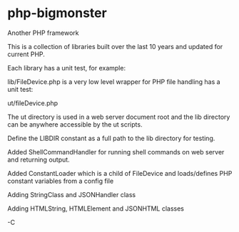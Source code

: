 php-bigmonster
==============

Another PHP framework

This is a collection of libraries built over the last 10 years and updated for current PHP.

Each library has a unit test, for example:

lib/FileDevice.php is a very low level wrapper for PHP file handling has a unit test:

ut/fileDevice.php

The ut directory is used in a web server document root and the lib directory can be anywhere accessible by
the ut scripts.

Define the LIBDIR constant as a full path to the lib directory for testing.

Added ShellCommandHandler for running shell commands on web server and returning output.

Added ConstantLoader which is a child of FileDevice and loads/defines PHP constant variables from a config file

Adding StringClass and JSONHandler class

Adding HTMLString, HTMLElement and JSONHTML classes

-C
